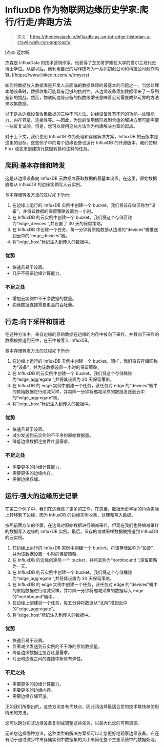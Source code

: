# InfluxDB 作为物联网边缘历史学家:爬行/行走/奔跑方法

> 原文：<https://thenewstack.io/influxdb-as-an-iot-edge-historian-a-crawl-walk-run-approach/>

[](https://www.linkedin.com/in/jrmyers)

 [杰森·迈尔斯

杰森是 InfluxData 的技术营销作家。他获得了芝加哥罗耀拉大学的爱尔兰现代史博士学位。从那以后，他利用自己的写作技巧为一系列初创公司和科技公司创作内容。](https://www.linkedin.com/in/jrmyers) [](https://www.linkedin.com/in/jrmyers)

如何将数据放入数据库是开发人员面临的数据处理的最基本的问题之一。当您处理本地设备时，数据收集可能具有足够的挑战性。从边缘设备添加数据带来了一系列全新的挑战。然而，物联网边缘设备的指数级增长意味着公司需要成熟可靠的方法来收集数据。

以下是从边缘设备收集数据的三种不同方法。边缘设备具有不同的功能—处理能力、内存容量、连接性等。—因此，为您的使用情形找到合适的解决方案可能需要一些反复试验。但是，您可以使用这些方法作为构建解决方案的起点。

对于上下文，我们使用 InfluxDB 作为处理和存储解决方案，InfluxDB 的云版本是这里的目标。这些例子中的每个边缘设备也运行 InfluxDB 的开源版本。我们使用 Flux 语言来创建执行数据转换和注释的任务。

## 爬网:基本存储和转发

这是从边缘设备向 InfluxDB 云数据库获取数据的最基本设置。在这里，原始数据直接从 InfluxDB 的边缘实例写入云实例。

基本存储转发方法的过程如下所示:

1.  在边缘上运行的 InfluxDB 实例中创建一个 bucket。我们将该存储区称为“设备”，并将该数据的保留策略设置为一小时。
2.  在 InfluxDB 的云实例中创建一个 bucket。我们将这个存储区称为“edge_devices ”,并设置了 30 天的保留策略。
3.  在 InfluxDB 中创建一个任务，每一分钟将原始数据从边缘的“devices”桶推送到云中的“edge_devices”桶。
4.  将“edge_host”标记注入到传入的数据中。

### 优势

*   快速且易于设置。
*   几乎不需要边缘计算能力。

### 不足之处

*   增加云实例中不干净数据的数量。
*   边缘数据连接需要更高的吞吐量。

## 行走:向下采样和前进

在这种方法中，来自边缘的原始数据在边缘的内存中被向下采样，并且向下采样的数据被推送到云中，在云中被写入 InfluxDB。

基本存储转发方法的过程如下所示:

1.  在边缘上运行的 InfluxDB 实例中创建一个 bucket。同样，我们将该存储区称为“设备”，并为该数据设置一小时的保留策略。
2.  在 InfluxDB 的云实例中创建一个 bucket。我们将这个存储桶称为“edge_aggregate ”,并将其设置为 30 天保留策略。
3.  在 InfluxDB 的 edge 实例中创建一个任务，该任务对 edge 的“devices”桶中的原始数据进行缩减采样，并每隔一分钟将缩减采样的数据发送到云中的“edge_aggregate”桶。
4.  将“edge_host”标记注入到传入的数据中。

### 优势

*   快速且易于设置。
*   减少发送到云实例的不干净的原始数据量。
*   降低边缘数据连接吞吐量需求。

### 不足之处

*   需要更多的边缘计算能力。
*   需要更多的边缘内存。
*   需要边缘存储。

## 运行:强大的边缘历史记录

在第三个例子中，我们在边缘做了更多的工作。在这里，数据历史学家的角色实际上转移到了边缘，因为 InfluxDB 的边缘实例收集、处理和写入数据。

按照前面方法的步骤，在边缘对原始数据进行缩减采样，但现在我们也将缩减采样的数据写入边缘的 InfluxDB 实例。最后，保存的缩减采样数据被推送到 InfluxDB 的云实例。

1.  在边缘上运行的 InfluxDB 实例中创建一个 bucket。将该存储区称为“设备”，并为该数据设置一小时的保留策略。
2.  在 InfluxDB 的边缘创建另一个 bucket，并将其称为“northbound ”,保留策略为一天。
3.  在 InfluxDB 的云实例中创建一个 bucket。我们将这个存储桶称为“edge_aggregate ”,并将其设置为 30 天保留策略。
4.  在 InfluxDB 的 edge 实例中创建一个任务，该任务对 edge 的“devices”桶中的原始数据进行缩减采样，并每隔一分钟将缩减采样的数据写入 edge 的“northbound”桶中。
5.  在边缘上创建另一个任务，每五分钟将数据从“北向”推到云中的“edge_aggregate”。
6.  将“edge_host”标记注入到传入的数据中。

### 优势

*   快速且易于设置。
*   显著减少发送到云实例的不干净的原始数据量。
*   降低边缘数据连接吞吐量需求。
*   对云和边缘之间的连接中断具有弹性。

### 不足之处

*   需要更多的边缘计算能力。
*   需要更多的边缘内存。
*   需要边缘存储容量。

正如我们所指出的，这些方法各有优缺点，因此请选择最适合您的技术堆栈和使用情形的方法。

您可以跨分布式边缘设备复制或调整这些任务，以最大化您的可用资源。

无论您选择哪种方法，这种类型的解决方案都可以让您更好地观察边缘设备。它还有助于通过减少中央存储实例中数据集的大小来简化整个生态系统中的数据处理。

<svg xmlns:xlink="http://www.w3.org/1999/xlink" viewBox="0 0 68 31" version="1.1"><title>Group</title> <desc>Created with Sketch.</desc></svg>